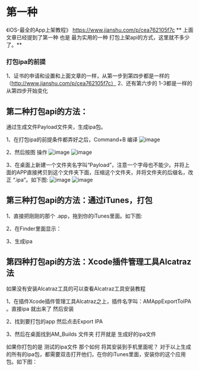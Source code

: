# 第一种
《iOS-最全的App上架教程》
https://www.jianshu.com/p/cea762105f7c
** 上面文章已经提到了第一种 也是 最为实用的一种 打包上架api的方式，这里就不多少了。**

### 打包ipa的前提

1、证书的申请和设置和上面文章的一样，从第一步到第四步都是一样的（http://www.jianshu.com/p/cea762105f7c）
2、还有第六步的 1-3都是一样的 从第四步开始变化

## 第二种打包api的方法：

通过生成文件Payload文件夹，生成ipa包。

1、在打包ipa的前提条件都弄好之后，Command+B 编译
![image](https://user-images.githubusercontent.com/3422640/35200851-04945448-ff50-11e7-84a3-11769b28f181.png)

2、然后按图 操作
![image](https://user-images.githubusercontent.com/3422640/35200857-0ef634d8-ff50-11e7-9165-ed0214d5682e.png)
![image](https://user-images.githubusercontent.com/3422640/35200859-1c1a5e3c-ff50-11e7-8ab3-4465b6035a85.png)

3、在桌面上新建一个文件夹名字叫“Payload”，注意一个字母也不能少。并将上面的APP直接拷贝到这个文件夹下面，压缩这个文件夹，并将文件夹的后缀名，改正 “.ipa”。如下图:
![image](https://user-images.githubusercontent.com/3422640/35200863-27ccfe56-ff50-11e7-8de6-c7e573194a1c.png)
![image](https://user-images.githubusercontent.com/3422640/35200884-6de7b9da-ff50-11e7-87dd-811fa01a0340.png)

## 第三种打包api的方法：通过iTunes，打包

1、直接把刚刚的那个 .app，拖到你的iTunes里面。如下图:

2、在Finder里面显示：

3、生成ipa

## 第四种打包api的方法：Xcode插件管理工具Alcatraz法

如果没有安装Alcatraz工具的可以查看Alcatraz工具安装教程

1、在插件Xcode插件管理工具Alcatraz之上，插件名字叫：AMAppExportToIPA 。直接ipa 就出来了 然后安装

2、找到要打包的app 然后点击Export IPA

3、然后在桌面找到AM_Builds 文件夹 打开就是 生成好的ipa文件


如果你打包的是 测试的ipa文件 那个如何 将其安装到手机里面呢？
对于以上生成的所有的ipa包，都需要双击打开他们，在你的iTunes里面，安装你的这个应用包。如下图：
